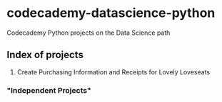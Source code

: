 # codecademy-datascience-python
 Codecademy Python projects on the Data Science path

## Index of projects

1. Create Purchasing Information and Receipts for Lovely Loveseats

### "Independent Projects"

